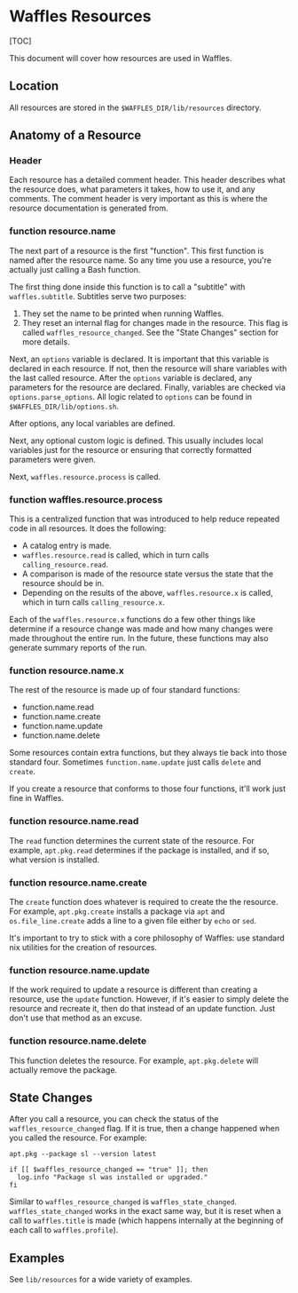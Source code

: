 # Waffles Resources

[TOC]

This document will cover how resources are used in Waffles.

## Location

All resources are stored in the `$WAFFLES_DIR/lib/resources` directory.

## Anatomy of a Resource

### Header

Each resource has a detailed comment header. This header describes what the resource does, what parameters it takes, how to use it, and any comments. The comment header is very important as this is where the resource documentation is generated from.

### function resource.name

The next part of a resource is the first "function". This first function is named after the resource name. So any time you use a resource, you're actually just calling a Bash function.

The first thing done inside this function is to call a "subtitle" with `waffles.subtitle`. Subtitles serve two purposes:

1. They set the name to be printed when running Waffles.
2. They reset an internal flag for changes made in the resource. This flag is called `waffles_resource_changed`. See the "State Changes" section for more details.

Next, an `options` variable is declared. It is important that this variable is declared in each resource. If not, then the resource will share variables with the last called resource. After the `options` variable is declared, any parameters for the resource are declared. Finally, variables are checked via `options.parse_options`. All logic related to `options` can be found in `$WAFFLES_DIR/lib/options.sh`.

After options, any local variables are defined.

Next, any optional custom logic is defined. This usually includes local variables just for the resource or ensuring that correctly formatted parameters were given.

Next, `waffles.resource.process` is called.

### function waffles.resource.process

This is a centralized function that was introduced to help reduce repeated code in all resources. It does the following:

* A catalog entry is made.
* `waffles.resource.read` is called, which in turn calls `calling_resource.read`.
* A comparison is made of the resource state versus the state that the resource should be in.
* Depending on the results of the above, `waffles.resource.x` is called, which in turn calls `calling_resource.x`.

Each of the `waffles.resource.x` functions do a few other things like determine if a resource change was made and how many changes were made throughout the entire run. In the future, these functions may also generate summary reports of the run.

### function resource.name.x

The rest of the resource is made up of four standard functions:

* function.name.read
* function.name.create
* function.name.update
* function.name.delete

Some resources contain extra functions, but they always tie back into those standard four. Sometimes `function.name.update` just calls `delete` and `create`.

If you create a resource that conforms to those four functions, it'll work just fine in Waffles.

### function resource.name.read

The `read` function determines the current state of the resource. For example, `apt.pkg.read` determines if the package is installed, and if so, what version is installed.

### function resource.name.create

The `create` function does whatever is required to create the the resource. For example, `apt.pkg.create` installs a package via `apt` and `os.file_line.create` adds a line to a given file either by `echo` or `sed`.

It's important to try to stick with a core philosophy of Waffles: use standard nix utilities for the creation of resources.

### function resource.name.update

If the work required to update a resource is different than creating a resource, use the `update` function. However, if it's easier to simply delete the resource and recreate it, then do that instead of an update function. Just don't use that method as an excuse.

### function resource.name.delete

This function deletes the resource. For example, `apt.pkg.delete` will actually remove the package.

## State Changes

After you call a resource, you can check the status of the `waffles_resource_changed` flag. If it is true, then a change happened when you called the resource. For example:

```shell
apt.pkg --package sl --version latest

if [[ $waffles_resource_changed == "true" ]]; then
  log.info "Package sl was installed or upgraded."
fi
```

Similar to `waffles_resource_changed` is `waffles_state_changed`. `waffles_state_changed` works in the exact same way, but it is reset when a call to `waffles.title` is made (which happens internally at the beginning of each call to `waffles.profile`).

## Examples

See `lib/resources` for a wide variety of examples.
